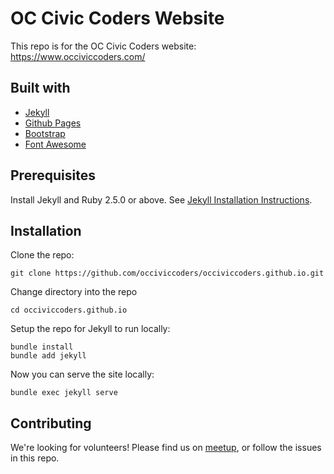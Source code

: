 # OC Civic Coders Website
This repo is for the OC Civic Coders website: https://www.occiviccoders.com/

## Built with
* [Jekyll](https://jekyllrb.com/tutorials/convert-site-to-jekyll/)
* [Github Pages](https://pages.github.com/)
* [Bootstrap](https://getbootstrap.com/)
* [Font Awesome](https://fontawesome.com/)

## Prerequisites
Install Jekyll and Ruby 2.5.0 or above. See [Jekyll Installation Instructions](https://jekyllrb.com/docs/installation/).

## Installation

Clone the repo:
```
git clone https://github.com/occiviccoders/occiviccoders.github.io.git
```

Change directory into the repo
```
cd occiviccoders.github.io
```

Setup the repo for Jekyll to run locally:
```
bundle install
bundle add jekyll
```

Now you can serve the site locally:
```
bundle exec jekyll serve
```

## Contributing
We're looking for volunteers!  Please find us on [meetup](https://www.meetup.com/OC-Civic-Coders/), or follow the issues in this repo.

